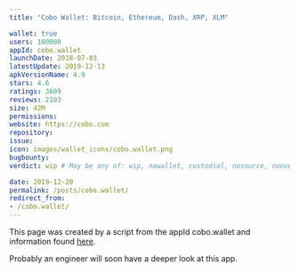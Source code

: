 ```yaml
---
title: "Cobo Wallet: Bitcoin, Ethereum, Dash, XRP, XLM"

wallet: true
users: 100000
appId: cobo.wallet
launchDate: 2018-07-03
latestUpdate: 2019-12-13
apkVersionName: 4.9
stars: 4.6
ratings: 3609
reviews: 2193
size: 42M
permissions:
website: https://cobo.com
repository:
issue:
icon: images/wallet_icons/cobo.wallet.png
bugbounty:
verdict: wip # May be any of: wip, nowallet, custodial, nosource, nonverifiable, verifiable, bounty, cert1, cert2, cert3

date: 2019-12-20
permalink: /posts/cobo.wallet/
redirect_from:
- /cobo.wallet/
---
```


This page was created by a script from the appId cobo.wallet and information found
[here](https://play.google.com/store/apps/details?id=cobo.wallet).

Probably an engineer will soon have a deeper look at this app.